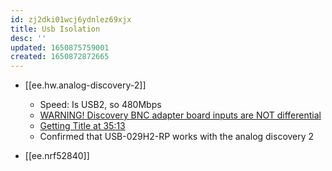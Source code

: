 ```yaml
---
id: zj2dki01wcj6ydnlez69xjx
title: Usb Isolation
desc: ''
updated: 1650875759001
created: 1650872872665
---
```


- [[ee.hw.analog-discovery-2]]

  - Speed: Is USB2, so 480Mbps
  - [WARNING! Discovery BNC adapter board inputs are NOT differential](https://forum.digilent.com/topic/25-warning-discovery-bnc-adapter-board-inputs-are-not-differential/)
  - [Getting Title at 35:13](https://forum.digilentinc.com/topic/19132-analog-discovery-2-analog-input-problem/?do=findComment&comment=53294)
  - Confirmed that USB-029H2-RP works with the analog discovery 2
- [[ee.nrf52840]]
